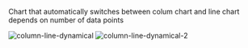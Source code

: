 Chart that automatically switches between colum chart and line chart depends on number of data points

![column-line-dynamical](https://github.com/avatorl/Deneb-Vega/assets/59934292/be81ef83-6590-4218-bc9b-eff6db92052d)
![column-line-dynamical-2](https://github.com/avatorl/Deneb-Vega/assets/59934292/0fd2826d-9475-44ba-9394-875418cd9144)

